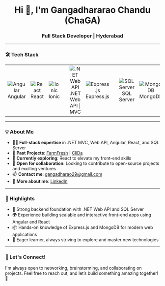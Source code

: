 <h1 align="center">Hi 👋, I'm Gangadhararao Chandu (ChaGA)</h1>
<h3 align="center">Full Stack Developer | Hyderabad</h3>

---
### 🛠️ Tech Stack

<table>
  <tr>
    <td align="center"> <img src="https://img.icons8.com/?size=40&id=6SWtW8hxZWSo&format=png&color=000000" alt="Angular" title="Angular" /><br />Angular</td>
    <td align="center"> <img src="https://img.icons8.com/color/40/000000/react-native.png" alt="React" title="React" /><br />React</td>
    <td align="center"> <img src="https://img.icons8.com/color/40/000000/ionic.png" alt="Ionic" title="Ionic" /><br />Ionic </td>
    <td></td>
    <td align="center"> <img src="https://img.icons8.com/?size=40&id=aFgHxVyxoPFd&format=png&color=000000" alt=".NET Web API" title=".NET Web API" /><br />.NET Web API | MVC </td>
    <td align="center"> <img src="https://img.icons8.com/?size=40&id=2ZOaTclOqD4q&format=png&color=000000" alt="Express.js" title="Express.js" /><br />Express.js </td>
    <td></td>
    <td align="center"> <img src="https://img.icons8.com/?size=40&id=hKw7Mn8TNTuz&format=png&color=000000" alt="SQL Server" title="SQL Server" /><br />SQL Server </td>
    <td align="center"> <img src="https://img.icons8.com/color/40/000000/mongodb.png" alt="MongoDB" title="MongoDB" /><br />MongoDB</td>
    <td align="center"> <img src="https://img.icons8.com/color/40/000000/firebase.png" alt="Firebase" title="Firebase" /><br />Firebase</td>
    <td></td>
    <td align="center"> <img src="https://img.icons8.com/?size=40&id=CLa3T2WlbrOP&format=png&color=000000" alt="Azure DevOps" title="Azure DevOps" /><br />Azure DevOps </td>
  </tr>
</table>

---

### 💡 About Me

- 👨‍💻 **Full-stack expertise** in .NET MVC, Web API, Angular, React, and SQL Server
- 🌟 **Past Projects**: [FarmFresh](https://github.com/Gangadhararao29/FarmFresh) | [CliDa](https://github.com/Gangadhararao29/CliDa2)   
- 🌱 **Currently exploring**: React to elevate my front-end skills  
- 🤝 **Open for collaboration**: Looking to contribute to open-source projects and exciting ventures  
- 📫 **Contact me**: gangadharao29@gmail.com  
- 🔗 **More about me**: [LinkedIn](https://www.linkedin.com/in/gangadhararao-chandu/)  

---

### 🚀 Highlights

- 🔧 Strong backend foundation with .NET Web API and SQL Server  
- 🌍 Experience building scalable and interactive front-end apps using Angular and React  
- 📦 Hands-on knowledge of Express.js and MongoDB for modern web applications  
- 📘 Eager learner, always striving to explore and master new technologies  

---

### 🌟 Let's Connect!

I'm always open to networking, brainstorming, and collaborating on projects. Feel free to reach out, and let’s build something amazing together! 🚀
